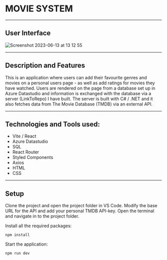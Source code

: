 # MOVIE SYSTEM

---
## User Interface


![Screenshot 2023-06-13 at 13 12 55](https://github.com/AnnaAxelsson051/Open_AI_Codex/assets/103879144/fe9b0038-ef85-46c5-9939-c681d3a9b09b)

---
## Description and Features

This is an application where users can add their favourite genres and movies on a personal users page - as well as add ratings for movies they have watched. Users are rendered on the page from a database set up in Azure Datastudio and information is exchanged with the database via a server (LinkToRepo) I have built. The server is built with C# / .NET and it also fetches data from The Movie Database (TMDB) via an external API.

---

## Technologies and Tools used:

- Vite / React
- Azure Datastudio
- SQL
- React Router
- Styled Components
- Axios
- HTML
- CSS

--- 

## Setup

Clone the project and open the project folder in VS Code. Modify the base URL for the API and add your personal TMDB API-key. Open the terminal and navigate in to the project folder.

Install all the required packages:

```
npm install 
```
Start the application:
```
npm run dev 
```